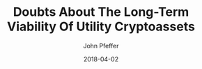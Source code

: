 ---
layout: writing
title: Doubts About The Long-Term Viability Of Utility Cryptoassets
date: 2018-04-02
categories: ['Bitcoin']
author: ['John Pfeffer']
excerpt: I’m increasingly sceptical about the long-term value of utility tokens. When I wrote An (Institutional) Investor’s Take on Cryptoassets last year, I thought utility cryptoassets might end up being collectively worth hundreds of billions of USD, which is a lot of money but not enough potential return over current valuations to compensate for the risk.
external_url: https://medium.com/john-pfeffer/doubts-about-the-long-term-viability-of-utility-cryptoassets-db04350b1f55
---